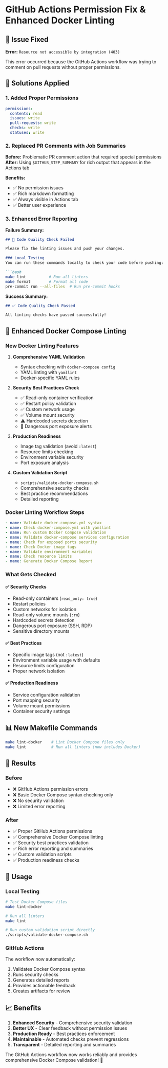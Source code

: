 # GitHub Actions Permission Fix & Enhanced Docker Linting

## 🚨 Issue Fixed

**Error:** `Resource not accessible by integration (403)`

This error occurred because the GitHub Actions workflow was trying to comment on pull requests without proper permissions.

## 🔧 Solutions Applied

### 1. Added Proper Permissions

```yaml
permissions:
  contents: read
  issues: write
  pull-requests: write
  checks: write
  statuses: write
```

### 2. Replaced PR Comments with Job Summaries

**Before:** Problematic PR comment action that required special permissions
**After:** Using `$GITHUB_STEP_SUMMARY` for rich output that appears in the Actions tab

**Benefits:**
- ✅ No permission issues
- ✅ Rich markdown formatting
- ✅ Always visible in Actions tab
- ✅ Better user experience

### 3. Enhanced Error Reporting

**Failure Summary:**
```markdown
## 🚨 Code Quality Check Failed

Please fix the linting issues and push your changes.

### Local Testing
You can run these commands locally to check your code before pushing:

```bash
make lint          # Run all linters
make format        # Format all code
pre-commit run --all-files  # Run pre-commit hooks
```

**Success Summary:**
```markdown
## ✅ Code Quality Check Passed

All linting checks have passed successfully!
```

## 🐳 Enhanced Docker Compose Linting

### New Docker Linting Features

1. **Comprehensive YAML Validation**
   - Syntax checking with `docker-compose config`
   - YAML linting with `yamllint`
   - Docker-specific YAML rules

2. **Security Best Practices Check**
   - ✅ Read-only container verification
   - ✅ Restart policy validation
   - ✅ Custom network usage
   - ✅ Volume mount security
   - ⚠️  Hardcoded secrets detection
   - 🚨 Dangerous port exposure alerts

3. **Production Readiness**
   - Image tag validation (avoid `:latest`)
   - Resource limits checking
   - Environment variable security
   - Port exposure analysis

4. **Custom Validation Script**
   - `scripts/validate-docker-compose.sh`
   - Comprehensive security checks
   - Best practice recommendations
   - Detailed reporting

### Docker Linting Workflow Steps

```yaml
- name: Validate docker-compose.yml syntax
- name: Check docker-compose.yml with yamllint  
- name: Run custom Docker Compose validation
- name: Validate docker-compose services configuration
- name: Check for exposed ports security
- name: Check Docker image tags
- name: Validate environment variables
- name: Check resource limits
- name: Generate Docker Compose Report
```

### What Gets Checked

#### ✅ Security Checks
- Read-only containers (`read_only: true`)
- Restart policies
- Custom networks for isolation
- Read-only volume mounts (`:ro`)
- Hardcoded secrets detection
- Dangerous port exposure (SSH, RDP)
- Sensitive directory mounts

#### ✅ Best Practices
- Specific image tags (not `:latest`)
- Environment variable usage with defaults
- Resource limits configuration
- Proper network isolation

#### ✅ Production Readiness
- Service configuration validation
- Port mapping security
- Volume mount permissions
- Container security settings

## 📊 New Makefile Commands

```bash
make lint-docker    # Lint Docker Compose files only
make lint           # Run all linters (now includes Docker)
```

## 🎯 Results

### Before
- ❌ GitHub Actions permission errors
- ❌ Basic Docker Compose syntax checking only
- ❌ No security validation
- ❌ Limited error reporting

### After  
- ✅ Proper GitHub Actions permissions
- ✅ Comprehensive Docker Compose linting
- ✅ Security best practices validation
- ✅ Rich error reporting and summaries
- ✅ Custom validation scripts
- ✅ Production readiness checks

## 🚀 Usage

### Local Testing
```bash
# Test Docker Compose files
make lint-docker

# Run all linters
make lint

# Run custom validation script directly
./scripts/validate-docker-compose.sh
```

### GitHub Actions
The workflow now automatically:
1. Validates Docker Compose syntax
2. Runs security checks
3. Generates detailed reports
4. Provides actionable feedback
5. Creates artifacts for review

## 📈 Benefits

1. **Enhanced Security** - Comprehensive security validation
2. **Better UX** - Clear feedback without permission issues  
3. **Production Ready** - Best practices enforcement
4. **Maintainable** - Automated checks prevent regressions
5. **Transparent** - Detailed reporting and summaries

The GitHub Actions workflow now works reliably and provides comprehensive Docker Compose validation! 🎉